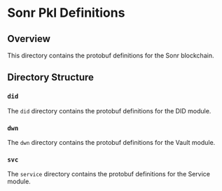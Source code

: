 # Sonr Pkl Definitions

## Overview

This directory contains the protobuf definitions for the Sonr blockchain.

## Directory Structure

### `did`

The `did` directory contains the protobuf definitions for the DID module.

### `dwn`

The `dwn` directory contains the protobuf definitions for the Vault module.

### `svc`

The `service` directory contains the protobuf definitions for the Service module.
